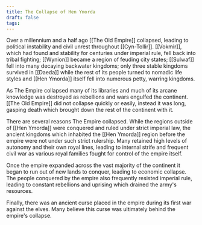 ```yaml
---
title: The Collapse of Hen Ymorda
draft: false
tags:
---
```

 Over a millennium and a half ago [[The Old Empire]] collapsed, leading to political instability and civil unrest throughout [[Cyn-Tollir]]. [[Vokmir]], which had found and stability for centuries under imperial rule, fell back into tribal fighting; [[Wynion]] became a region of feuding city states; [[Sulwaf]] fell into many decaying backwater kingdoms; only three stable kingdoms survived in [[Daeda]] while the rest of its people turned to nomadic life styles and [[Hen Ymorda]] itself fell into numerous petty, warring kingdoms. 

As The Empire collapsed many of its libraries and much of its arcane knowledge was destroyed as rebellions and wars engulfed the continent. [[The Old Empire]] did not collapse quickly or easily, instead it was  long, gasping death which brought down the rest of the continent with it. 

There are several reasons The Empire collapsed. While the regions outside of [[Hen Ymorda]] were conquered and ruled under strict imperial law, the ancient kingdoms which inhabited the [[Hen Ymorda]] region before the empire were not under such strict rulership. Many retained high levels of autonomy and their own royal lines, leading to internal strife and frequent civil war as various royal families fought for control of the empire itself. 

Once the empire expanded across the vast majority of the continent it began to run out of new lands to conquer, leading to economic collapse. The people conquered by the empire also frequently resisted imperial rule, leading to constant rebellions and uprising which drained the army's resources. 

Finally, there was an ancient curse placed in the empire during its first war against the elves. Many believe this curse was ultimately behind the empire's collapse. 